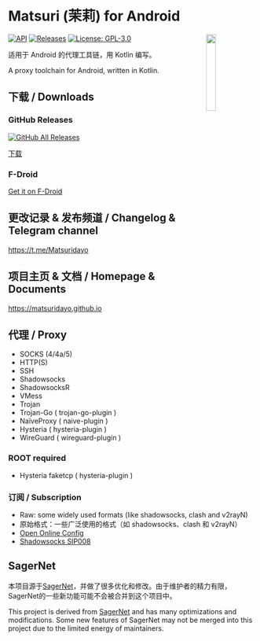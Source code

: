 # Matsuri (茉莉) for Android

<img align="right" style="width: 20%" src="https://avatars.githubusercontent.com/u/95122236"/>

[![API](https://img.shields.io/badge/API-21%2B-brightgreen.svg?style=flat)](https://android-arsenal.com/api?level=21)
[![Releases](https://img.shields.io/github/v/release/MatsuriDayo/Matsuri)](https://github.com/MatsuriDayo/Matsuri/releases)
[![License: GPL-3.0](https://img.shields.io/badge/license-GPL--3.0-orange.svg)](https://www.gnu.org/licenses/gpl-3.0)

适用于 Android 的代理工具链，用 Kotlin 编写。

A proxy toolchain for Android, written in Kotlin.

## 下载 / Downloads

### GitHub Releases

[![GitHub All Releases](https://img.shields.io/github/downloads/Matsuridayo/Matsuri/total?label=downloads-total&logo=github&style=flat-square)](https://github.com/Matsuridayo/Matsuri/releases)

[下载](https://github.com/Matsuridayo/Matsuri/releases)

### F-Droid

[Get it on F-Droid](https://f-droid.org/packages/moe.matsuri.lite)

## 更改记录 & 发布频道 / Changelog & Telegram channel

https://t.me/Matsuridayo

## 项目主页 & 文档 / Homepage & Documents

https://matsuridayo.github.io

## 代理 / Proxy

* SOCKS (4/4a/5)
* HTTP(S)
* SSH
* Shadowsocks
* ShadowsocksR
* VMess
* Trojan
* Trojan-Go ( trojan-go-plugin )
* NaïveProxy ( naive-plugin )
* Hysteria ( hysteria-plugin )
* WireGuard ( wireguard-plugin )

### ROOT required

* Hysteria faketcp ( hysteria-plugin )

### 订阅 / Subscription

* Raw: some widely used formats (like shadowsocks, clash and v2rayN)
* 原始格式：一些广泛使用的格式（如 shadowsocks、clash 和 v2rayN）
* [Open Online Config](https://github.com/Shadowsocks-NET/OpenOnlineConfig)
* [Shadowsocks SIP008](https://shadowsocks.org/en/wiki/SIP008-Online-Configuration-Delivery.html)

## SagerNet

本项目源于[SagerNet](https://github.com/SagerNet/SagerNet)，并做了很多优化和修改。由于维护者的精力有限，SagerNet的一些新功能可能不会被合并到这个项目中。

This project is derived from [SagerNet](https://github.com/SagerNet/SagerNet) and has many optimizations and modifications. Some new features of SagerNet may not be merged into this project due to the limited energy of maintainers.
